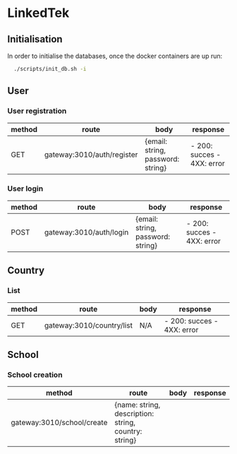 # LinkedTek

## Initialisation

In order to initialise the databases, once the docker containers are up run:

``` bash
  ./scripts/init_db.sh -i
```

## User

### User registration

| method | route | body | response |
| --- | --- | --- | --- |
| GET | gateway:3010/auth/register | {email: string, password: string}|   - 200: succes - 4XX: error |

### User login

| method | route | body | response |
| --- | --- | --- | --- |
|POST| gateway:3010/auth/login | {email: string, password: string} | - 200: succes - 4XX: error |

## Country

### List

| method | route | body | response |
| --- | --- | --- | --- |
|GET| gateway:3010/country/list | N/A | - 200: succes - 4XX: error |

## School

### School creation

|method| route | body | response |
| --- | --- | --- | --- |
| gateway:3010/school/create| {name: string, description: string, country: string}|

